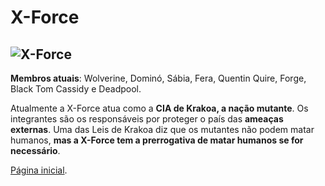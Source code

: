 # X-Force

## ![X-Force](https://eb6f93.a2cdn1.secureserver.net/wp-content/uploads/2022/04/todas-equipes-marvel-250422-2.jpg)

**Membros atuais**: Wolverine, Dominó, Sábia, Fera, Quentin Quire, Forge, Black Tom Cassidy e Deadpool.

Atualmente a X-Force atua como a **CIA de Krakoa, a nação mutante**. Os integrantes são os responsáveis por proteger o país das **ameaças externas**. Uma das Leis de Krakoa diz que os mutantes não podem matar humanos, **mas a X-Force tem a prerrogativa de matar humanos se for necessário**.

[Página inicial](https://github.com/danielcesar82/super-equipes/blob/main/README.md).
